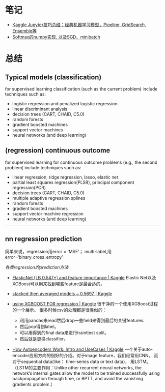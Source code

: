 # 笔记

- [Kaggle Jupyter技巧总结：经典机器学习模型，Pipeline, GridSearch, Ensemble等](https://github.com/chocoluffy/kaggle-notes/tree/master/Kaggle)
- [Softmax的numpy实现, 以及SGD、minibatch](https://github.com/chocoluffy/kaggle-notes/blob/master/DL/Softmax.md)

# 总结

## Typical models (classification)

for supervised learning classification (such as the current problem) include techniques such as:

- logistic regression and penalized logistic regression
- linear discriminant analysis
- decision trees (CART, CHAID, C5.0)
- random forests
- gradient boosted machines
- support vector machines
- neural networks (and deep learning)

## (regression) continuous outcome

for supervised learning for continuous outcome problems (e.g., the second problem) include techniques such as:

- linear regression, ridge regression, lasso, elastic net
- partial least squares regression(PLSR), principal component regression(PCR)
- decision trees (CART, CHAID, C5.0)
- multiple adaptive regression splines
- random forests
- gradient boosted machines
- support vector machine regression
- neural networks (and deep learning)

---

## nn regression prediction

简单来说，regression用error = ‘MSE’； 
multi-label,用 error=‘binary_cross_entropy’

*各类regression的prediction方法*

* [ElasticNet (LB 0.547+) and feature importance | Kaggle](https://www.kaggle.com/den3b81/elasticnet-lb-0-547-and-feature-importance)  Elastic Net以及XGBoost可以用来找到哪些feature是最合适的。

* [stacked then averaged models ~ 0.5697 | Kaggle](https://www.kaggle.com/tobikaggle/stacked-then-averaged-models-0-5697)

* [using XGBOOST FOR  regression | Kaggle](https://www.kaggle.com/fashionlee/using-xgboost-for-regression) 很干净的一个使用XGBoost过程的一个展示。
很多时候csv的处理都是很类似的：
	* 利用pandas来read然后drop一些field来得到最后的关键features. 
	* 然后pop得到label。
	* 可以用得到的final data来进行train\test split。
	* 然后就是更换classifier。 

* [How Autoencoders Work: Intro and UseCases | Kaggle](https://www.kaggle.com/shivamb/how-autoencoders-work-intro-and-usecases) 一个关于auto-encoder应用方向的很好的介绍。对于image feature，我们经常用CNN。 而对于sequential data(like： time-series data or text data)， 用LSTM。
（LSTM的主要作用：Unlike other recurrent neural networks, the network’s internal gates allow the model to be trained successfully using backpropagation through time, or BPTT, and avoid the vanishing gradients problem.）
